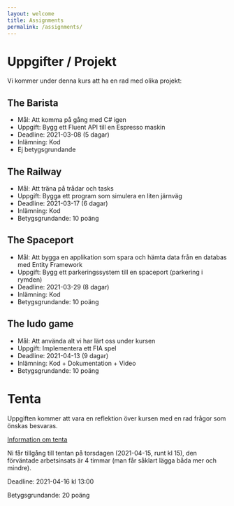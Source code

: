 ```yaml
---
layout: welcome
title: Assignments
permalink: /assignments/
---
```


# Uppgifter / Projekt

Vi kommer under denna kurs att ha en rad med olika projekt:

## The Barista
* Mål: Att komma på gång med C# igen
* Uppgift: Bygg ett Fluent API till en Espresso maskin
* Deadline: 2021-03-08 (5 dagar)
* Inlämning: Kod
* Ej betygsgrundande

## The Railway
* Mål: Att träna på trådar och tasks
* Uppgift: Bygga ett program som simulera en liten järnväg
* Deadline: 2021-03-17 (6 dagar)
* Inlämning: Kod
* Betygsgrundande: 10 poäng

## The Spaceport
* Mål: Att bygga en applikation som spara och hämta data från en databas med Entity Framework
* Uppgift: Bygg ett parkeringssystem till en spaceport (parkering i rymden)
* Deadline: 2021-03-29 (8 dagar)
* Inlämning: Kod
* Betygsgrundande: 10 poäng

## The ludo game
* Mål: Att använda alt vi har lärt oss under kursen
* Uppgift: Implementera ett FIA spel
* Deadline: 2021-04-13 (9 dagar)
* Inlämning: Kod + Dokumentation + Video
* Betygsgrundande: 10 poäng

# Tenta

Uppgiften kommer att vara en reflektion över kursen med en rad frågor som önskas besvaras.

[Information om tenta](tenta)

Ni får tillgång till tentan på torsdagen (2021-04-15, runt kl 15), den förväntade arbetsinsats är 4 timmar (man får såklart lägga båda mer och mindre).

Deadline: 2021-04-16 kl 13:00

Betygsgrundande: 20 poäng
